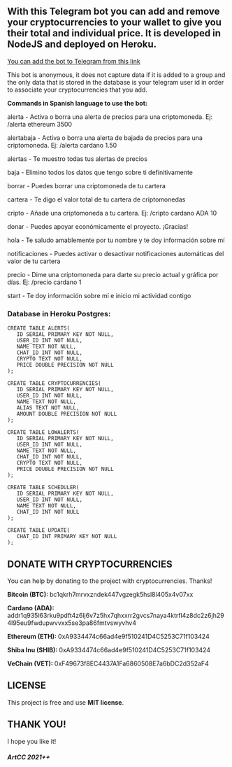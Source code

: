 ## With this Telegram bot you can add and remove your cryptocurrencies to your wallet to give you their total and individual price. It is developed in NodeJS and deployed on Heroku.

[You can add the bot to Telegram from this link](https://t.me/artcc_cryptoinfobot)

This bot is anonymous, it does not capture data if it is added to a group and the only data that is stored in the database is your telegram user id in order to associate your cryptocurrencies that you add.

<p><strong>Commands in Spanish language to use the bot:</p></strong>

<p>alerta - Activa o borra una alerta de precios para una criptomoneda. Ej: /alerta ethereum 3500</p>
<p>alertabaja - Activa o borra una alerta de bajada de precios para una criptomoneda. Ej: /alerta cardano 1.50</p>
<p>alertas - Te muestro todas tus alertas de precios</p>
<p>baja - Elimino todos los datos que tengo sobre ti definitivamente</p>
<p>borrar - Puedes borrar una criptomoneda de tu cartera</p>
<p>cartera - Te digo el valor total de tu cartera de criptomonedas</p>
<p>cripto - Añade una criptomoneda a tu cartera. Ej: /cripto cardano ADA 10</p>
<p>donar - Puedes apoyar económicamente el proyecto. ¡Gracias!</p>
<p>hola - Te saludo amablemente por tu nombre y te doy información sobre mí</p>
<p>notificaciones - Puedes activar o desactivar notificaciones automáticas del valor de tu cartera</p>
<p>precio - Dime una criptomoneda para darte su precio actual y gráfica por días. Ej: /precio cardano 1</p>
<p>start - Te doy información sobre mí e inicio mi actividad contigo</p>

### Database in Heroku Postgres:

```
CREATE TABLE ALERTS(
   ID SERIAL PRIMARY KEY NOT NULL,
   USER_ID INT NOT NULL,
   NAME TEXT NOT NULL,
   CHAT_ID INT NOT NULL,
   CRYPTO TEXT NOT NULL,
   PRICE DOUBLE PRECISION NOT NULL
);
```

```
CREATE TABLE CRYPTOCURRENCIES(
   ID SERIAL PRIMARY KEY NOT NULL,
   USER_ID INT NOT NULL,
   NAME TEXT NOT NULL,
   ALIAS TEXT NOT NULL,
   AMOUNT DOUBLE PRECISION NOT NULL
);
```

```
CREATE TABLE LOWALERTS(
   ID SERIAL PRIMARY KEY NOT NULL,
   USER_ID INT NOT NULL,
   NAME TEXT NOT NULL,
   CHAT_ID INT NOT NULL,
   CRYPTO TEXT NOT NULL,
   PRICE DOUBLE PRECISION NOT NULL
);
```

```
CREATE TABLE SCHEDULER(
   ID SERIAL PRIMARY KEY NOT NULL,
   USER_ID INT NOT NULL,
   NAME TEXT NOT NULL,
   CHAT_ID INT NOT NULL
);
```

```
CREATE TABLE UPDATE(
   CHAT_ID INT PRIMARY KEY NOT NULL
);
```

## DONATE WITH CRYPTOCURRENCIES

You can help by donating to the project with cryptocurrencies. Thanks!

<p><b>Bitcoin (BTC): </b>bc1qkrh7mrvxzndek447vgzegk5hsl8l405x4v07xx</p>
<p><b>Cardano (ADA): </b>addr1q935l63rku9pdft4z6lj6v7z5hx7qhxxrr2gvcs7naya4ktrfl4z8dc2z6jh294l95eu9fwdupwvvxx5se3pa86fmtvswyvhv4</p>
<p><b>Ethereum (ETH): </b>0xA9334474c66ad4e9f510241D4C5253C71f103424</p>
<p><b>Shiba Inu (SHIB): </b>0xA9334474c66ad4e9f510241D4C5253C71f103424</p>
<p><b>VeChain (VET): </b>0xF49673f8EC4437A1Fa6860508E7a6bDC2d352aF4</p>

## LICENSE

This project is free and use <b>MIT license</b>.

## THANK YOU!

I hope you like it!

##### ArtCC 2021++